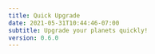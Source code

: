 ```yaml
---
title: Quick Upgrade
date: 2021-05-31T10:44:46-07:00
subtitle: Upgrade your planets quickly!
version: 0.6.0
---
```

